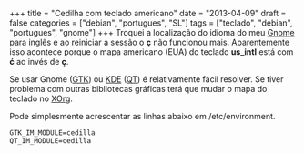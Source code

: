+++
title = "Cedilha com teclado americano"
date = "2013-04-09"
draft = false
categories = ["debian", "portugues", "SL"]
tags = ["teclado", "debian", "portugues", "gnome"]
+++
Troquei a localização do idioma do meu [Gnome](https://www.gnome.org)
para inglês e ao reiniciar a sessão o **ç** não funcionou mais.
Aparentemente isso acontece porque o mapa americano (EUA) do teclado
**us\_intl** está com **ć** ao invés de **ç**.

Se usar Gnome ([GTK](https://www.gtk.org)) ou [KDE](https://www.kde.org)
([QT](https://qt-project.org)) é relativamente fácil resolver. Se tiver
problema com outras bibliotecas gráficas terá que mudar o mapa do
teclado no [XOrg](https://x.org).

Pode simplesmente acrescentar as linhas abaixo em /etc/environment.

```
GTK_IM_MODULE=cedilla
QT_IM_MODULE=cedilla
```

